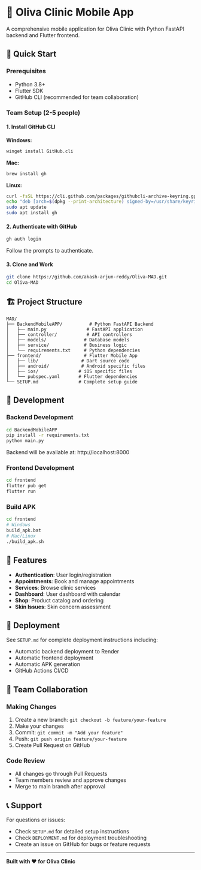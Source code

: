 # 🏥 Oliva Clinic Mobile App

A comprehensive mobile application for Oliva Clinic with Python FastAPI backend and Flutter frontend.

## 🚀 Quick Start

### Prerequisites
- Python 3.8+
- Flutter SDK
- GitHub CLI (recommended for team collaboration)

### Team Setup (2-5 people)

#### 1. Install GitHub CLI
**Windows:**
```bash
winget install GitHub.cli
```

**Mac:**
```bash
brew install gh
```

**Linux:**
```bash
curl -fsSL https://cli.github.com/packages/githubcli-archive-keyring.gpg | sudo dd of=/usr/share/keyrings/githubcli-archive-keyring.gpg
echo "deb [arch=$(dpkg --print-architecture) signed-by=/usr/share/keyrings/githubcli-archive-keyring.gpg] https://cli.github.com/packages stable main" | sudo tee /etc/apt/sources.list.d/github-cli.list > /dev/null
sudo apt update
sudo apt install gh
```

#### 2. Authenticate with GitHub
```bash
gh auth login
```
Follow the prompts to authenticate.

#### 3. Clone and Work
```bash
git clone https://github.com/akash-arjun-reddy/Oliva-MAD.git
cd Oliva-MAD
```

## 🏗️ Project Structure

```
MAD/
├── BackendMobileAPP/          # Python FastAPI Backend
│   ├── main.py               # FastAPI application
│   ├── controller/           # API controllers
│   ├── models/              # Database models
│   ├── service/             # Business logic
│   └── requirements.txt     # Python dependencies
├── frontend/                # Flutter Mobile App
│   ├── lib/                # Dart source code
│   ├── android/            # Android specific files
│   ├── ios/               # iOS specific files
│   └── pubspec.yaml       # Flutter dependencies
└── SETUP.md               # Complete setup guide
```

## 🔧 Development

### Backend Development
```bash
cd BackendMobileAPP
pip install -r requirements.txt
python main.py
```
Backend will be available at: http://localhost:8000

### Frontend Development
```bash
cd frontend
flutter pub get
flutter run
```

### Build APK
```bash
cd frontend
# Windows
build_apk.bat
# Mac/Linux
./build_apk.sh
```

## 📱 Features

- **Authentication**: User login/registration
- **Appointments**: Book and manage appointments
- **Services**: Browse clinic services
- **Dashboard**: User dashboard with calendar
- **Shop**: Product catalog and ordering
- **Skin Issues**: Skin concern assessment

## 🚀 Deployment

See `SETUP.md` for complete deployment instructions including:
- Automatic backend deployment to Render
- Automatic frontend deployment
- Automatic APK generation
- GitHub Actions CI/CD

## 👥 Team Collaboration

### Making Changes
1. Create a new branch: `git checkout -b feature/your-feature`
2. Make your changes
3. Commit: `git commit -m "Add your feature"`
4. Push: `git push origin feature/your-feature`
5. Create Pull Request on GitHub

### Code Review
- All changes go through Pull Requests
- Team members review and approve changes
- Merge to main branch after approval

## 📞 Support

For questions or issues:
- Check `SETUP.md` for detailed setup instructions
- Check `DEPLOYMENT.md` for deployment troubleshooting
- Create an issue on GitHub for bugs or feature requests

---

**Built with ❤️ for Oliva Clinic** 